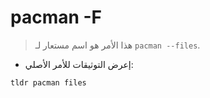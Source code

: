 # pacman -F

> هذا الأمر هو اسم مستعار لـ `pacman --files`.

- إعرض التوثيقات للأمر الأصلي:

`tldr pacman files`
